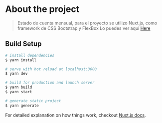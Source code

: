 # About the project

> Estado de cuenta mensual, para el proyecto se utilizo Nuxt.js, como framework de CSS Bootstrap y FlexBox
> Lo puedes ver aquí [Here](https://flortello.github.io/monthly-status/)

## Build Setup

```bash
# install dependencies
$ yarn install

# serve with hot reload at localhost:3000
$ yarn dev

# build for production and launch server
$ yarn build
$ yarn start

# generate static project
$ yarn generate
```

For detailed explanation on how things work, checkout [Nuxt.js docs](https://nuxtjs.org).
